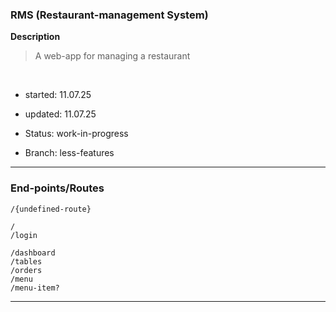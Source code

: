 ### RMS (Restaurant-management System)

**Description**
> A web-app for managing a restaurant 

<br>

- started:  11.07.25
- updated:  11.07.25

- Status: 	work-in-progress
- Branch: 	less-features 
---

### End-points/Routes
```
/{undefined-route}

/
/login

/dashboard
/tables
/orders
/menu
/menu-item?
```
---
